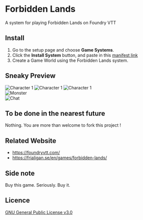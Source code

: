 # Forbidden Lands
A system for playing Forbidden Lands on Foundry VTT

## Install
1. Go to the setup page and choose **Game Systems**.
2. Click the **Install System** button, and paste in this [manifest link](https://raw.githubusercontent.com/Perfectro/forbidden-lands-froundry-vtt/v1.0/system.json)
3. Create a Game World using the Forbidden Lands system.

## Sneaky Preview
![Character 1](https://github.com/Perfectro/forbidden-lands-froundry-vtt/blob/master/asset/character-1.jpg?raw=true)
![Character 1](https://github.com/Perfectro/forbidden-lands-froundry-vtt/blob/master/asset/character-2.jpg?raw=true)
![Character 1](https://github.com/Perfectro/forbidden-lands-froundry-vtt/blob/master/asset/character-3.jpg?raw=true)  
![Monster](https://github.com/Perfectro/forbidden-lands-froundry-vtt/blob/master/asset/monster.jpg?raw=true)  
![Chat](https://github.com/Perfectro/forbidden-lands-froundry-vtt/blob/master/asset/chat.jpg?raw=true)  

## To be done in the nearest future
Nothing. You are more than welcome to fork this project !

## Related Website
- https://foundryvtt.com/
- https://frialigan.se/en/games/forbidden-lands/

## Side note
Buy this game. Seriously. Buy it.

## Licence
[GNU General Public License v3.0](https://choosealicense.com/licenses/gpl-3.0/)